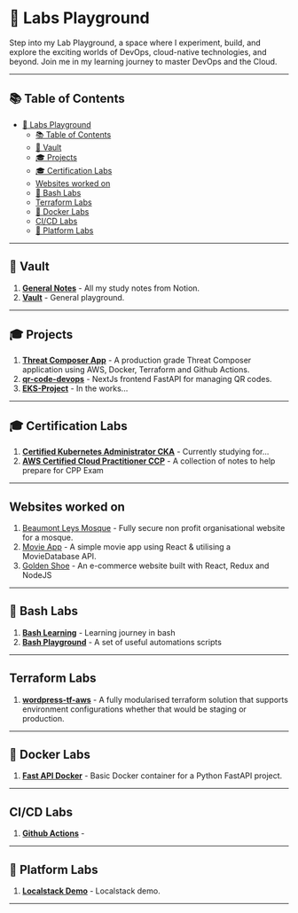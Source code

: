 # 🔬 Labs Playground

Step into my Lab Playground, a space where I experiment, build, and explore the exciting worlds of DevOps, cloud-native technologies, and beyond. Join me in my learning journey to master DevOps and the Cloud.

---

## 📚 Table of Contents

- [🔬 Labs Playground](#-labs-playground)
  - [📚 Table of Contents](#-table-of-contents)
  - [🔐 Vault](#-vault)
  - [🎓 Projects](#-projects)
  - [🎓 Certification Labs](#-certification-labs)
  - [Websites worked on](#websites-worked-on)
  - [🔫 Bash Labs](#-bash-labs)
  - [Terraform Labs](#terraform-labs)
  - [🐳 Docker Labs](#-docker-labs)
  - [CI/CD Labs](#cicd-labs)
  - [🚰️ Platform Labs](#️-platform-labs)

---

## 🔐 Vault

1. **[General Notes](https://github.com/YacqubAdan/notes)** - All my study notes from Notion.
2. **[Vault](https://github.com/YacqubAdan/playground-vault)** - General playground.

---


## 🎓 Projects

1. **[Threat Composer App](https://github.com/YacqubAdan/ecs-threat-composer)** - A production grade Threat Composer application using AWS, Docker, Terraform and Github Actions.
2. **[qr-code-devops](https://github.com/YacqubAdan/qr-code-devops)** - NextJs frontend FastAPI for managing QR codes.
3. **[EKS-Project](https://github.com/YacqubAdan/cka-mastery)** - In the works...

---

## 🎓 Certification Labs

1. **[Certified Kubernetes Administrator CKA](https://github.com/YacqubAdan/cka-mastery)** - Currently studying for...
2. **[AWS Certified Cloud Practitioner CCP](https://github.com/YacqubAdan/notes/tree/main/CCP)** - A collection of notes to help prepare for CPP Exam

---


## Websites worked on

1. [Beaumont Leys Mosque](https://blmuslims.co.uk/) - Fully secure non profit organisational website for a mosque.
2. [Movie App](https://github.com/YacqubAdan/movie-app) - A simple movie app using React & utilising a MovieDatabase API.
3. [Golden Shoe](https://github.com/YacqubAdan/golden-shoe-web) - An e-commerce website built with React, Redux and NodeJS

---


## 🔫 Bash Labs

1. **[Bash Learning](https://github.com/YacqubAdan/devops-learning/tree/main/bash/labs)** - Learning journey in bash
2. **[Bash Playground](https://github.com/YacqubAdan/bash-labs)** - A set of useful automations scripts
   
---

## Terraform Labs

1. **[wordpress-tf-aws](https://github.com/YacqubAdan/wordpress-tf-aws)** - A fully modularised terraform solution that supports environment configurations whether that would be staging or production.

---

## 🐳 Docker Labs

1. **[Fast API Docker](https://github.com/YacqubAdan/fast-api-docker)** - Basic Docker container for a Python FastAPI project.

---

## CI/CD Labs

1. **[Github Actions](https://github.com/YacqubAdan/devops-ci-cd)** - 

---

## 🚰️ Platform Labs

1. **[Localstack Demo](https://github.com/YacqubAdan/localstack-demo)** - Localstack demo.

---



